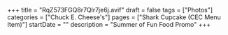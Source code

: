 +++
title = "RqZ573FGQ8r7Qlr7je6j.avif"
draft = false
tags = ["Photos"]
categories = ["Chuck E. Cheese's"]
pages = ["Shark Cupcake (CEC Menu Item)"]
startDate = ""
description = "Summer of Fun Food Promo"
+++
